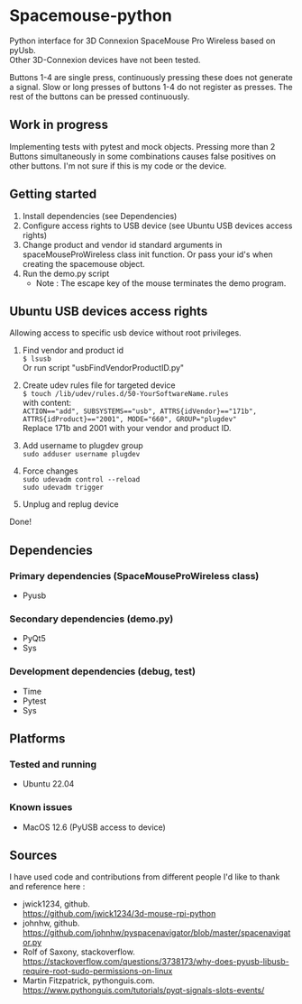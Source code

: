 # Spacemouse-python

Python interface for 3D Connexion SpaceMouse Pro Wireless based on pyUsb.  
Other 3D-Connexion devices have not been tested.

Buttons 1-4 are single press, continuously pressing these does not generate a signal.
Slow or long presses of buttons 1-4 do not register as presses.
The rest of the buttons can be pressed continuously.

## Work in progress

Implementing tests with pytest and mock objects.
Pressing more than 2 Buttons simultaneously in some combinations causes false positives on other buttons.
I'm not sure if this is my code or the device.

## Getting started

1. Install dependencies (see Dependencies)
2. Configure access rights to USB device (see Ubuntu USB devices access rights)
3. Change product and vendor id standard arguments in spaceMouseProWireless class init function. Or pass your id's when creating the spacemouse object.
4. Run the demo.py script
   - Note : The escape key of the mouse terminates the demo program.

## Ubuntu USB devices access rights

Allowing access to specific usb device without root privileges.
1. Find vendor and product id  
   `$ lsusb`  
   Or run script "usbFindVendorProductID.py"

2. Create udev rules file for targeted device  
   `$ touch /lib/udev/rules.d/50-YourSoftwareName.rules`  
      with content:  
   `ACTION=="add", SUBSYSTEMS=="usb", ATTRS{idVendor}=="171b", ATTRS{idProduct}=="2001", MODE="660", GROUP="plugdev"`  
   Replace 171b and 2001 with your vendor and product ID.

3. Add username to plugdev group  
    `sudo adduser username plugdev`

4. Force changes  
`sudo udevadm control --reload`  
`sudo udevadm trigger`

5. Unplug and replug device

Done!

## Dependencies

### Primary dependencies (SpaceMouseProWireless class)

- Pyusb

### Secondary dependencies (demo.py)
- PyQt5
- Sys

### Development dependencies (debug, test)
- Time
- Pytest
- Sys

## Platforms

### Tested and running

- Ubuntu 22.04

### Known issues

- MacOS 12.6 (PyUSB access to device)

## Sources
I have used code and contributions from different people I'd like to thank and reference here :

- jwick1234, github.  
https://github.com/jwick1234/3d-mouse-rpi-python
- johnhw, github.
https://github.com/johnhw/pyspacenavigator/blob/master/spacenavigator.py
- Rolf of Saxony, stackoverflow.
https://stackoverflow.com/questions/3738173/why-does-pyusb-libusb-require-root-sudo-permissions-on-linux
- Martin Fitzpatrick, pythonguis.com.  
https://www.pythonguis.com/tutorials/pyqt-signals-slots-events/
